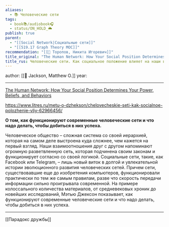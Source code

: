 ```yaml
---
aliases:
  - 📚 Человеческие сети
tags:
  - book📚/audiobook🎧
  - status/ON_HOLD_🌥️
publish: true
parent:
  - "[[Social Network|Социальные сети]]"
  - "[[519.17 Graph Theory MOC]]"
recommendation: "[[👤 Торопов, Никита Игоревич]]"
title_original: "The Human Network: How Your Social Position Determines Your Power, Beliefs, and Behaviors"
title_rus: Человеческие сети. Как социальное положение влияет на наши возможности, взгляды и поведение
---
```

author: [[👤 Jackson, Matthew O.]]
year: 


---

[The Human Network: How Your Social Position Determines Your Power, Beliefs, and Behaviors](https://www.goodreads.com/book/show/35794820-the-human-network)

https://www.litres.ru/metu-o-dzhekson/chelovecheskie-seti-kak-socialnoe-polozhenie-vliy-62966456/

**О том, как функционируют современные человеческие сети и что надо делать, чтобы добиться в них успеха.**

Человеческое общество – сложная система со своей иерархией, которая на самом деле выстроена куда сложнее, чем кажется на первый взгляд. Наши взаимоотношения друг с другом напоминают огромную разветвленную сеть, которая подчинена своим законам и функционирует согласно со своей логикой. Социальные сети, такие, как Facebook или Telegram, – лишь новый виток в долгой и увлекательной истории эволюционного развития человеческих сетей. Причем сети, существовавшие еще до изобретения компьютеров, функционировали практически по тем же самым правилам, разве что скорость передачи информации сильно проигрывала современной. На примере колоссального количества материалов, от средневековых хроник до новейших исследований, Мэтью Джексон показывает, как функционируют современные человеческие сети и что надо делать, чтобы добиться в них успеха.

---


[[Парадокс дружбы]]